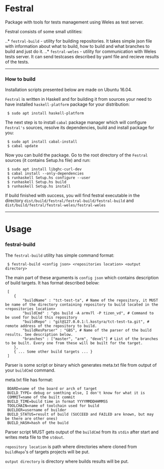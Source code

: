 # Festral 
Package with tools for tests management using Weles as test server.

Festral consists of some small utilities:

..* `festral-build` - utility for building repositories. It takes simple json file with information about what to build, how to build and what branches to build and just do it.
..* `festral-weles` - utility for communication with Weles tests server. It can send testcases described by yaml file and recieve results of the tests.

----------
### How to build
Installation scripts presented below are made on Ubuntu 16.04.

`Festral` is written in Haskell and for building it from sources your need to have installed `haskell-platform` package for your distribution:

```
 $ sudo apt install haskell-platform
```

The next step is to install `cabal` package manager which will configure `Festral's` sources, resolve its dependencies, build and install package for you:

``` 
 $ sudo apt install cabal-install
 $ cabal update
 ```

Now you can build the package. Go to the root directory of the `Festral` sources (it contains Setup.hs file) and run:

```
 $ sudo apt install libghc-curl-dev
 $ cabal install --only-dependencies
 $ runhaskell Setup.hs configure --user
 $ runhaskell Setup.hs build
 $ runhaskell Setup.hs install
```

If build finished with success, you will find festral executable in the directory `dist/build/festral/festral-build/festral-build` and `dist/build/festral/festral-weles/festral-weles`

-----------
# Usage

### festral-build

The `festral-build` utility has simple command format:

```
 $ festral-build <config json> <repositories location> <output directory>
```

The main part of these arguments is `config json` which contains description of build targets. 
It has format described below:

```
 [
    {
        "buildName" : "tct-test-ta", # Name of the repository, it MUST be name of the directory containing repository to build located in the <repositories location>
        "buildCmd" : "gbs build -A armv7l -P tizen_vd", # Command to be used for build this repository
        "buildRepo" : "git@127.0.0.1:l.kostyra/tct-test-ta.git", # remote address of the repository to build. 
        "buildResParser" : "GBS", # Name of the parser of the build results. See description below.
        "branches" : ["master", "arm", "devel"] # List of the branches to be built. Every one from these will be built for the target.
    },
    { ... Some other build targets ... }
 ]
```

Parser is some script or binary which generates meta.txt file from output of your `buildCmd` command.

meta.txt file has format:

```
 BOARD=name of the board or arch of target
 BUILD_TYPE= debug or somthing else, I don't know for what it is
 COMMIT=name of the built commit
 BUILD_TIME=build time in format YYYYMMDDHHMMSS
 TOOLCHAIN=name of toolchain used for build
 BUILDER=username of builder
 BUILD_STATUS=result of build (SUCCEED and FAILED are known, but may be there are other ones)
 BUILD_HASH=hash of the build
```

Parser script MUST gets output of the `buildCmd` from its `stdin` after start and writes meta file to the `stdout`.

`repository location` is path where directories where cloned from `buildRepo`'s of targets projects will be put.

`output directory` is directory where builds results will be put.
